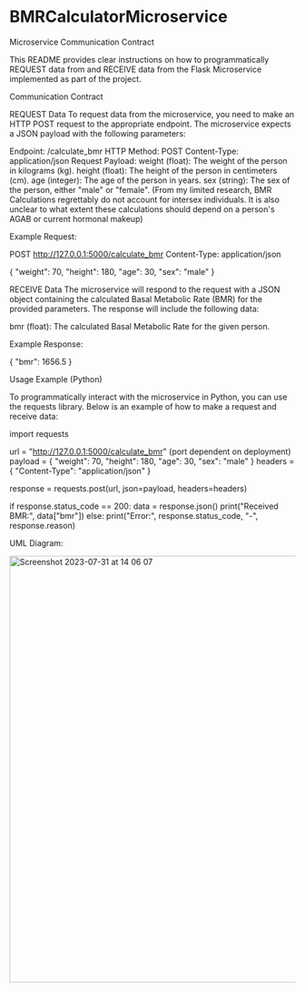 # BMRCalculatorMicroservice

Microservice Communication Contract

This README provides clear instructions on how to programmatically REQUEST data from and RECEIVE data from the Flask Microservice implemented as part of the project.

Communication Contract

REQUEST Data
To request data from the microservice, you need to make an HTTP POST request to the appropriate endpoint. The microservice expects a JSON payload with the following parameters:

Endpoint: /calculate_bmr
HTTP Method: POST
Content-Type: application/json
Request Payload:
    weight (float): The weight of the person in kilograms (kg).
    height (float): The height of the person in centimeters (cm).
    age (integer): The age of the person in years.
    sex (string): The sex of the person, either "male" or "female". 
    (From my limited research, BMR Calculations regrettably do not account for intersex individuals. It is also 
    unclear to what extent these calculations should depend on a person's AGAB or current hormonal makeup)
    
Example Request:

POST http://127.0.0.1:5000/calculate_bmr
Content-Type: application/json

{
  "weight": 70,
  "height": 180,
  "age": 30,
  "sex": "male"
}


RECEIVE Data
The microservice will respond to the request with a JSON object containing the calculated Basal Metabolic Rate (BMR) for the provided parameters. The response will include the following data:

bmr (float): The calculated Basal Metabolic Rate for the given person.

Example Response:

{
  "bmr": 1656.5
}

Usage Example (Python)

To programmatically interact with the microservice in Python, you can use the requests library. Below is an example of how to make a request and receive data:

import requests

url = "http://127.0.0.1:5000/calculate_bmr" (port dependent on deployment)
payload = {
    "weight": 70,
    "height": 180,
    "age": 30,
    "sex": "male"
}
headers = {
    "Content-Type": "application/json"
}

response = requests.post(url, json=payload, headers=headers)

if response.status_code == 200:
    data = response.json()
    print("Received BMR:", data["bmr"])
else:
    print("Error:", response.status_code, "-", response.reason)

UML Diagram: 

<img width="750" alt="Screenshot 2023-07-31 at 14 06 07" src="https://github.com/lemondamselfish/BMRCalculatorMicroservice/assets/100961185/197718e1-8893-41ce-ab63-43b340e38ae3">

    

